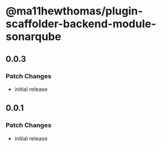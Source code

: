 # @ma11hewthomas/plugin-scaffolder-backend-module-sonarqube

## 0.0.3

### Patch Changes

- initial release

## 0.0.1

### Patch Changes

- initial release
